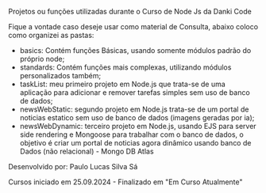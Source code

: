 Projetos ou funções utilizadas durante o Curso de Node Js da Danki Code

Fique a vontade caso deseje usar como material de Consulta, abaixo coloco como organizei as pastas:

- basics: Contém funções Básicas, usando somente módulos padrão do próprio node;
- standards: Contém funções mais complexas, utilizando módulos personalizados também;
- taskList: meu primeiro projeto em Node.js que trata-se de uma aplicação para adicionar e remover tarefas simples sem uso de banco de dados;
- newsWebStatic: segundo projeto em Node.js trata-se de um portal de noticias estatico sem uso de banco de dados (imagens geradas por ia);
- newsWebDynamic: terceiro projeto em Node.js, usando EJS para server side rendering e Mongoose para trabalhar com o banco de dados, o objetivo é criar um portal de noticias agora dinâmico usando banco de Dados (não relacional) - Mongo DB Atlas

Desenvolvido por: Paulo Lucas Silva Sá

Cursos iniciado em 25.09.2024 - Finalizado em "Em Curso Atualmente"